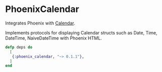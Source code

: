 PhoenixCalendar
===============

Integrates Phoenix with [Calendar](https://github.com/lau/calendar).

Implements protocols for displaying Calendar
structs such as Date, Time, DateTime, NaiveDateTime
with Phoenix HTML.

```elixir
defp deps do
  [
   {:phoenix_calendar, "~> 0.1.1"},
  ]
end
```

